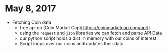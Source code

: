 # May 8, 2017

* Fetching Coin data
  * free api on (Coin Market Cap)[https://coinmarketcap.com/api/]
  * using the `request` and `json` libraries we can fetch and parse API Data
  * our python script holds a dict in memory with our coins of interest
  * Script loops over our coins and updates their data
